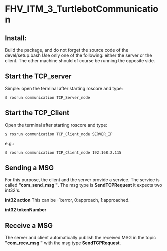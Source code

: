 # FHV_ITM_3_TurtlebotCommunication
## Install:
Build the package, and do not forget the source code of the devel/setup.bash
Use only one of the following: either the server or the client. The other machine should of course be running the opposite side.

## Start the TCP_server

Simple: open the terminal after starting roscore and type:
```
$ rosrun communication TCP_Server_node
```


## Start the TCP_Client

Open the terminal after starting roscore and type:
```
$ rosrun communication TCP_Client_node SERVER_IP
```
e.g.:
```
$ rosrun communication TCP_Client_node 192.168.2.115
```

## Sending a MSG

For this purpose, the client and the server provide a service. The service is called **"com_send_msg "**. 
The msg type is **SendTCPRequest** it expects two int32's.

**int32 action** This can be -1:error, 0:approach, 1:approached.

**int32 tokenNumber**     

## Receive a MSG
The server and client automatically publish the received MSG in the topic **"com_recv_msg "**
with the msg type **SendTCPRequest**.
